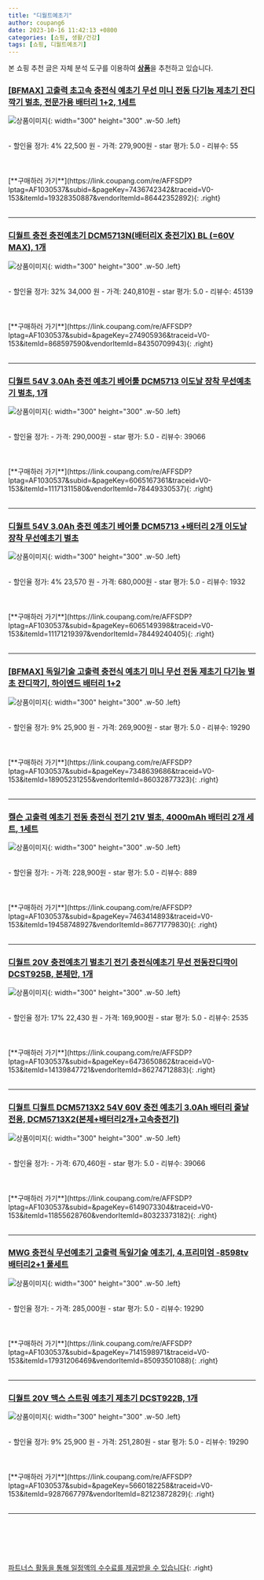 ```yaml
---
title: "디월트예초기"
author: coupang6
date: 2023-10-16 11:42:13 +0800
categories: [쇼핑, 생활/건강]
tags: [쇼핑, 디월트예초기]
---
```


본 쇼핑 추천 글은 자체 분석 도구를 이용하여 [**상품**](https://link.coupang.com/a/bao1ui)을 추천하고 있습니다.

### [[BFMAX] 고출력 초고속 충전식 예초기 무선 미니 전동 다기능 제초기 잔디깍기 벌초, 전문가용 배터리 1+2, 1세트](https://link.coupang.com/re/AFFSDP?lptag=AF1030537&subid=&pageKey=7436742342&traceid=V0-153&itemId=19328350887&vendorItemId=86442352892)

![상품이미지](https://thumbnail9.coupangcdn.com/thumbnails/remote/230x230ex/image/vendor_inventory/aaf2/aea297b81cf25c5194435d378fa06a07e3eda5194cd034a25091842a37cb.png){: width="300" height="300" .w-50 .left}


<br>
- 할인율 정가: 4%  22,500   원
- 가격: 279,900원
- star 평가: 5.0
- 리뷰수: 55
<br>
<br>
<br>
<br>
[**구매하러 가기**](https://link.coupang.com/re/AFFSDP?lptag=AF1030537&subid=&pageKey=7436742342&traceid=V0-153&itemId=19328350887&vendorItemId=86442352892){: .right}
<br>
<br>

---

### [디월트 충전 충전예초기 DCM5713N(배터리X 충전기X) BL (=60V MAX), 1개](https://link.coupang.com/re/AFFSDP?lptag=AF1030537&subid=&pageKey=274905936&traceid=V0-153&itemId=868597590&vendorItemId=84350709943)

![상품이미지](https://thumbnail7.coupangcdn.com/thumbnails/remote/230x230ex/image/vendor_inventory/26a8/03e22fa14794e2e5d610e680766089f6c245de179a6b99a4f3294dc4a048.jpg){: width="300" height="300" .w-50 .left}


<br>
- 할인율 정가: 32%  34,000   원
- 가격: 240,810원
- star 평가: 5.0
- 리뷰수: 45139
<br>
<br>
<br>
<br>
[**구매하러 가기**](https://link.coupang.com/re/AFFSDP?lptag=AF1030537&subid=&pageKey=274905936&traceid=V0-153&itemId=868597590&vendorItemId=84350709943){: .right}
<br>
<br>

---

### [디월트 54V 3.0Ah 충전 예초기 베어툴 DCM5713 이도날 장착 무선예초기 벌초, 1개](https://link.coupang.com/re/AFFSDP?lptag=AF1030537&subid=&pageKey=6065167361&traceid=V0-153&itemId=11171311580&vendorItemId=78449330537)

![상품이미지](https://thumbnail10.coupangcdn.com/thumbnails/remote/230x230ex/image/vendor_inventory/6f10/6d6b91f62db2e73952d5db366f4118808ee5ea4cea596ce7bc3b7cf69f8b.jpg){: width="300" height="300" .w-50 .left}


<br>
- 할인율 정가: 
- 가격: 290,000원
- star 평가: 5.0
- 리뷰수: 39066
<br>
<br>
<br>
<br>
[**구매하러 가기**](https://link.coupang.com/re/AFFSDP?lptag=AF1030537&subid=&pageKey=6065167361&traceid=V0-153&itemId=11171311580&vendorItemId=78449330537){: .right}
<br>
<br>

---

### [디월트 54V 3.0Ah 충전 예초기 베어툴 DCM5713 +배터리 2개 이도날 장착 무선예초기 벌초](https://link.coupang.com/re/AFFSDP?lptag=AF1030537&subid=&pageKey=6065149398&traceid=V0-153&itemId=11171219397&vendorItemId=78449240405)

![상품이미지](https://thumbnail8.coupangcdn.com/thumbnails/remote/230x230ex/image/vendor_inventory/4fa2/0de17aa3221dcc3184836597f5c592452143f7bfd5d29507ef6ac87d7e3f.jpg){: width="300" height="300" .w-50 .left}


<br>
- 할인율 정가: 4%  23,570   원
- 가격: 680,000원
- star 평가: 5.0
- 리뷰수: 1932
<br>
<br>
<br>
<br>
[**구매하러 가기**](https://link.coupang.com/re/AFFSDP?lptag=AF1030537&subid=&pageKey=6065149398&traceid=V0-153&itemId=11171219397&vendorItemId=78449240405){: .right}
<br>
<br>

---

### [[BFMAX] 독일기술 고출력 충전식 예초기 미니 무선 전동 제초기 다기능 벌초 잔디깍기, 하이엔드 배터리 1+2](https://link.coupang.com/re/AFFSDP?lptag=AF1030537&subid=&pageKey=7348639686&traceid=V0-153&itemId=18905231255&vendorItemId=86032877323)

![상품이미지](https://thumbnail9.coupangcdn.com/thumbnails/remote/230x230ex/image/vendor_inventory/aaf2/aea297b81cf25c5194435d378fa06a07e3eda5194cd034a25091842a37cb.png){: width="300" height="300" .w-50 .left}


<br>
- 할인율 정가: 9%  25,900   원
- 가격: 269,900원
- star 평가: 5.0
- 리뷰수: 19290
<br>
<br>
<br>
<br>
[**구매하러 가기**](https://link.coupang.com/re/AFFSDP?lptag=AF1030537&subid=&pageKey=7348639686&traceid=V0-153&itemId=18905231255&vendorItemId=86032877323){: .right}
<br>
<br>

---

### [켈슨 고출력 예초기 전동 충전식 전기 21V 벌초, 4000mAh 배터리 2개 세트, 1세트](https://link.coupang.com/re/AFFSDP?lptag=AF1030537&subid=&pageKey=7463414893&traceid=V0-153&itemId=19458748927&vendorItemId=86771779830)

![상품이미지](https://thumbnail10.coupangcdn.com/thumbnails/remote/230x230ex/image/vendor_inventory/04a3/5bc571dd8ac225bfd7a7d0244672c20a086a5f06bde31d92a9e516835508.jpg){: width="300" height="300" .w-50 .left}


<br>
- 할인율 정가: 
- 가격: 228,900원
- star 평가: 5.0
- 리뷰수: 889
<br>
<br>
<br>
<br>
[**구매하러 가기**](https://link.coupang.com/re/AFFSDP?lptag=AF1030537&subid=&pageKey=7463414893&traceid=V0-153&itemId=19458748927&vendorItemId=86771779830){: .right}
<br>
<br>

---

### [디월트 20V 충전예초기 벌초기 전기 충전식예초기 무선 전동잔디깍이 DCST925B, 본체만, 1개](https://link.coupang.com/re/AFFSDP?lptag=AF1030537&subid=&pageKey=6473650862&traceid=V0-153&itemId=14139847721&vendorItemId=86274712883)

![상품이미지](https://thumbnail7.coupangcdn.com/thumbnails/remote/230x230ex/image/vendor_inventory/e098/a00635c3f1462d7cbc9551d84083eddf9814a7a8dfea448c023b811c69cf.jpg){: width="300" height="300" .w-50 .left}


<br>
- 할인율 정가: 17%  22,430   원
- 가격: 169,900원
- star 평가: 5.0
- 리뷰수: 2535
<br>
<br>
<br>
<br>
[**구매하러 가기**](https://link.coupang.com/re/AFFSDP?lptag=AF1030537&subid=&pageKey=6473650862&traceid=V0-153&itemId=14139847721&vendorItemId=86274712883){: .right}
<br>
<br>

---

### [디월트 디월트 DCM5713X2 54V 60V 충전 예초기 3.0Ah 배터리 줄날전용, DCM5713X2(본체+배터리2개+고속충전기)](https://link.coupang.com/re/AFFSDP?lptag=AF1030537&subid=&pageKey=6149073304&traceid=V0-153&itemId=11855628760&vendorItemId=80323373182)

![상품이미지](https://thumbnail10.coupangcdn.com/thumbnails/remote/230x230ex/image/vendor_inventory/10f0/38f438ddfa9550c5c0835c3affcf73d8bbfe24163f62dfeb0e5f81537b10.png){: width="300" height="300" .w-50 .left}


<br>
- 할인율 정가: 
- 가격: 670,460원
- star 평가: 5.0
- 리뷰수: 39066
<br>
<br>
<br>
<br>
[**구매하러 가기**](https://link.coupang.com/re/AFFSDP?lptag=AF1030537&subid=&pageKey=6149073304&traceid=V0-153&itemId=11855628760&vendorItemId=80323373182){: .right}
<br>
<br>

---

### [MWG 충전식 무선예초기 고출력 독일기술 예초기, 4.프리미엄 -8598tv 배터리2+1 풀세트](https://link.coupang.com/re/AFFSDP?lptag=AF1030537&subid=&pageKey=7141598971&traceid=V0-153&itemId=17931206469&vendorItemId=85093501088)

![상품이미지](https://thumbnail6.coupangcdn.com/thumbnails/remote/230x230ex/image/vendor_inventory/c869/561951c5e914c68736e75460642622a0d41efbcbeed320bf2982dfc9f37a.jpg){: width="300" height="300" .w-50 .left}


<br>
- 할인율 정가: 
- 가격: 285,000원
- star 평가: 5.0
- 리뷰수: 19290
<br>
<br>
<br>
<br>
[**구매하러 가기**](https://link.coupang.com/re/AFFSDP?lptag=AF1030537&subid=&pageKey=7141598971&traceid=V0-153&itemId=17931206469&vendorItemId=85093501088){: .right}
<br>
<br>

---

### [디월트 20V 맥스 스트링 예초기 제초기 DCST922B, 1개](https://link.coupang.com/re/AFFSDP?lptag=AF1030537&subid=&pageKey=5660182258&traceid=V0-153&itemId=9287667797&vendorItemId=82123872829)

![상품이미지](https://thumbnail6.coupangcdn.com/thumbnails/remote/230x230ex/image/vendor_inventory/84a9/122bc8c150e0e8c056a1eee5356c1cc8a35046d7e0610099352ceb8a5d10.jpg){: width="300" height="300" .w-50 .left}


<br>
- 할인율 정가: 9%  25,900   원
- 가격: 251,280원
- star 평가: 5.0
- 리뷰수: 19290
<br>
<br>
<br>
<br>
[**구매하러 가기**](https://link.coupang.com/re/AFFSDP?lptag=AF1030537&subid=&pageKey=5660182258&traceid=V0-153&itemId=9287667797&vendorItemId=82123872829){: .right}
<br>
<br>

---
<br><br><br><br><br> [파트너스 활동을 통해 일정액의 수수료를 제공받을 수 있습니다](https://link.coupang.com/a/bao1ui){: .right}